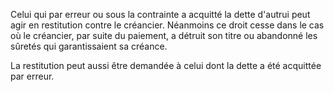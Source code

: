 Celui qui par erreur ou sous la contrainte a acquitté la dette d'autrui peut agir en restitution contre le créancier. Néanmoins ce droit cesse dans le cas où le créancier, par suite du paiement, a détruit son titre ou abandonné les sûretés qui garantissaient sa créance.


La restitution peut aussi être demandée à celui dont la dette a été acquittée par erreur.

